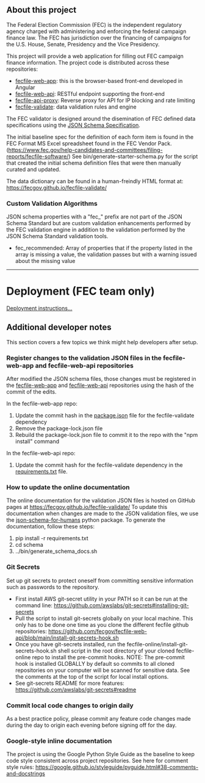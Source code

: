 ## About this project
The Federal Election Commission (FEC) is the independent regulatory agency
charged with administering and enforcing the federal campaign finance law.
The FEC has jurisdiction over the financing of campaigns for the U.S. House,
Senate, Presidency and the Vice Presidency.

This project will provide a web application for filling out FEC campaign
finance information. The project code is distributed across these repositories:
- [fecfile-web-app](https://github.com/fecgov/fecfile-web-app): this is the browser-based front-end developed in Angular
- [fecfile-web-api](https://github.com/fecgov/fecfile-web-api): RESTful endpoint supporting the front-end
- [fecfile-api-proxy](https://github.com/fecgov/fecfile-api-proxy): Reverse proxy for API for IP blocking and rate limiting
- [fecfile-validate](https://github.com/fecgov/fecfile-validate): data validation rules and engine

The FEC validator is designed around the disemination of FEC defined data
specifications using the [JSON Schema Specification](http://json-schema.org/).

The initial baseline spec for the definition of each form item is found in
the FEC Format MS Excel spreadsheet found in the FEC Vendor Pack.
(https://www.fec.gov/help-candidates-and-committees/filing-reports/fecfile-software/)
See bin/generate-starter-schema.py for the script that created the initial
schema definition files that were then manually curated and updated.

The data dictionary can be found in a human-freindly HTML format at:
https://fecgov.github.io/fecfile-validate/

### Custom Validation Algorithms
JSON schema properties with a "fec_" prefix are not part of the JSON Schema Standard
but are custom validation enhancements performed by the FEC validation engine in
addition to the validation performed by the JSON Schema Standard validation tools.

- fec_recommended: Array of properties that if the property listed in the array
is missing a value, the validation passes but with a warning issued about the missing value

---

# Deployment (FEC team only)

[Deployment instructions...](https://github.com/fecgov/fecfile-web-api/wiki/Deployment)



## Additional developer notes
This section covers a few topics we think might help developers after setup.

### Register changes to the validation JSON files in the fecfile-web-app and fecfile-web-api repositories
After modified the JSON schema files, those changes must be registered in the [fecfile-web-app](https://github.com/fecgov/fecfile-web-app) and [fecfile-web-api](https://github.com/fecgov/fecfile-web-api) repositories using the hash of the commit of the edits.

In the fecfile-web-app repo:
1) Update the commit hash in the [package.json](https://github.com/fecgov/fecfile-web-app/blob/develop/front-end/package.json) file for the fecfile-validate dependency
2) Remove the package-lock.json file
3) Rebuild the package-lock.json file to commit it to the repo with the "npm install" command

In the fecfile-web-api repo:
1) Update the commit hash for the fecfile-validate dependency in the [requirements.txt](https://github.com/fecgov/fecfile-web-api/blob/develop/requirements.txt) file.

### How to update the online documentation
The online documentation for the validation JSON files is hosted on GitHub pages at https://fecgov.github.io/fecfile-validate/
To update this documentation when changes are made to the JSON validation files, we use the [json-schema-for-humans](https://pypi.org/project/json-schema-for-humans/) python package. To generate the documentation, follow these steps:
1) pip install -r requirements.txt
2) cd schema
3) ../bin/generate_schema_docs.sh

### Git Secrets
Set up git secrets to protect oneself from committing sensitive information such as passwords to the repository.
- First install AWS git-secret utility in your PATH so it can be run at the command line: https://github.com/awslabs/git-secrets#installing-git-secrets
- Pull the script to install git-secrets globally on your local machine. This only has to be done one time as you clone the different fecfile github repositories: https://github.com/fecgov/fecfile-web-api/blob/main/install-git-secrets-hook.sh
- Once you have git-secrets installed, run the fecfile-online/install-git-secrets-hook.sh shell script in the root directory of your cloned fecfile-online repo to install the pre-commit hooks.
NOTE: The pre-commit hook is installed GLOBALLY by default so commits to all cloned repositories on your computer will be scanned for sensitive data. See the comments at the top of the script for local install options.
- See git-secrets README for more features: https://github.com/awslabs/git-secrets#readme

### Commit local code changes to origin daily
As a best practice policy, please commit any feature code changes made during the day to origin each evening before signing off for the day.

### Google-style inline documentation
The project is using the Google Python Style Guide as the baseline to keep code style consistent across project repositories.
See here for comment style rules: https://google.github.io/styleguide/pyguide.html#38-comments-and-docstrings
